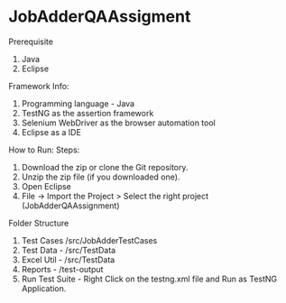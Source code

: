 # JobAdderQAAssigment
Prerequisite 
1. Java 
2. Eclipse

Framework Info: 
1. Programming language - Java
2. TestNG as the assertion framework
3. Selenium WebDriver as the browser automation tool
4. Eclipse as a IDE

How to Run:
Steps: 
1. Download the zip or clone the Git repository.
2. Unzip the zip file (if you downloaded one).
3. Open Eclipse
4. File -> Import the Project > Select the right project (JobAdderQAAssignment)

Folder Structure 
1. Test Cases  /src/JobAdderTestCases
2. Test Data - /src/TestData
3. Excel Util - /src/TestData
4. Reports - /test-output
5. Run Test Suite - Right Click on the testng.xml file and Run as TestNG Application.



